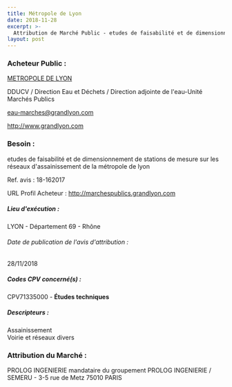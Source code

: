 ```yaml
---
title: Métropole de Lyon
date: 2018-11-28
excerpt: >-
  Attribution de Marché Public - etudes de faisabilité et de dimensionnement de stations de mesure sur les réseaux d'assainissement de la métropole de lyon
layout: post
---
```


### Acheteur Public : 
<a href="/acheteur-133/siren-200046977"> METROPOLE DE LYON</a><br/>

DDUCV / Direction Eau et Déchets / Direction adjointe de l'eau-Unité Marchés Publics

eau-marches@grandlyon.com


http://www.grandlyon.com
### Besoin :

etudes de faisabilité et de dimensionnement de stations de mesure sur les réseaux d'assainissement de la métropole de lyon

Ref. avis : 18-162017

URL Profil Acheteur : http://marchespublics.grandlyon.com

##### Lieu d'exécution :

LYON - Département 69 - Rhône

###### Date de publication de l'avis d'attribution : 
28/11/2018

##### Codes CPV concerné(s) :
CPV71335000 - **Études techniques** <br/>

##### Descripteurs :
Assainissement <br/>
Voirie et réseaux divers <br/>

### Attribution du Marché :
PROLOG INGENIERIE mandataire du groupement PROLOG INGENIERIE / SEMERU - 3-5 rue de Metz 75010 PARIS <br/>
